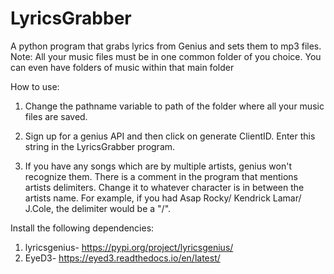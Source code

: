 # LyricsGrabber
A python program that grabs lyrics from Genius and sets them to mp3 files. Note: All your music files must be in one common folder of you choice. You can even have folders of music within that main folder

How to use:
1. Change the pathname variable to path of the folder where all your music files are saved.

2. Sign up for a genius API and then click on generate ClientID. Enter this string in the LyricsGrabber program.

3. If you have any songs which are by multiple artists, genius won't recognize them. There is a comment in the program that mentions artists delimiters. Change it to whatever character is in between the artists name. For example, if you had Asap Rocky/ Kendrick Lamar/ J.Cole, the delimiter would be a "/".

Install the following dependencies:
1. lyricsgenius- https://pypi.org/project/lyricsgenius/
2. EyeD3- https://eyed3.readthedocs.io/en/latest/
